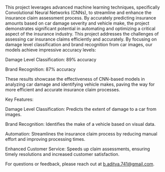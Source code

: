 This project leverages advanced machine learning techniques, specifically Convolutional Neural Networks (CNNs), to streamline and enhance the insurance claim assessment process. By accurately predicting insurance amounts based on car damage severity and vehicle make, the project demonstrates significant potential in automating and optimizing a critical aspect of the insurance industry.
This project addresses the challenges of assessing car insurance claims efficiently and accurately. By focusing on damage level classification and brand recognition from car images, our models achieve impressive accuracy levels:

Damage Level Classification: 89% accuracy

Brand Recognition: 87% accuracy

These results showcase the effectiveness of CNN-based models in analyzing car damage and identifying vehicle makes, paving the way for more efficient and accurate insurance claim processes.

Key Features:


Damage Level Classification: Predicts the extent of damage to a car from images.

Brand Recognition: Identifies the make of a vehicle based on visual data.

Automation: Streamlines the insurance claim process by reducing manual effort and improving processing times.

Enhanced Customer Service: Speeds up claim assessments, ensuring timely resolutions and increased customer satisfaction.

For questions or feedback, please reach out at b.aditya.741@gmail.com.
